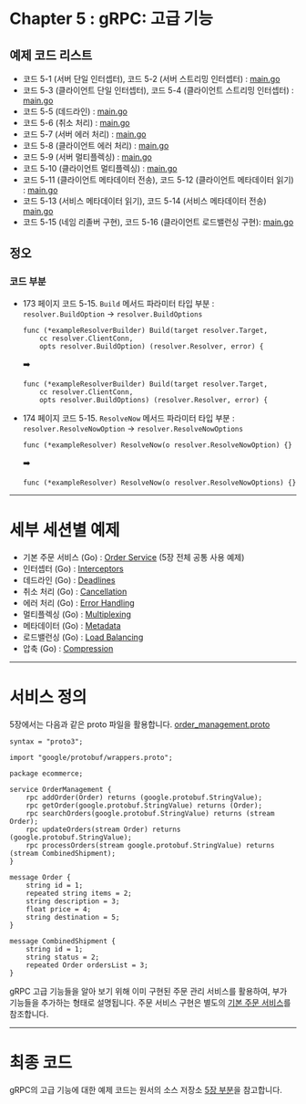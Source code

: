 # Chapter 5 : gRPC: 고급 기능

## 예제 코드 리스트
- 코드 5-1 (서버 단일 인터셉터), 코드 5-2 (서버 스트리밍 인터셉터) : [main.go](01-Interceptors/order-service/server/main.go)
- 코드 5-3 (클라이언트 단일 인터셉터), 코드 5-4 (클라이언트 스트리밍 인터셉터) : [main.go](01-Interceptors/order-service/client/main.go)
- 코드 5-5 (데드라인) : [main.go](02-Deadlines/order-service/client/main.go)
- 코드 5-6 (취소 처리) : [main.go](03-Cancellation/order-service/client/main.go)
- 코드 5-7 (서버 에러 처리) : [main.go](04-ErrorHandling/order-service/server/main.go)
- 코드 5-8 (클라이언트 에러 처리) : [main.go](04-ErrorHandling/order-service/client/main.go)
- 코드 5-9 (서버 멀티플렉싱) : [main.go](05-Multiplexing/order-service/server/main.go)
- 코드 5-10 (클라이언트 멀티플렉싱) : [main.go](05-Multiplexing/order-service/client/main.go)
- 코드 5-11 (클라이언트 메타데이터 전송), 코드 5-12 (클라이언트 메타데이터 읽기) : [main.go](06-Metadata/some-service/client/main.go)
- 코드 5-13 (서비스 메타데이터 읽기), 코드 5-14 (서비스 메타데이터 전송) [main.go](06-Metadata/some-service/server/main.go)
- 코드 5-15 (네임 리졸버 구현), 코드 5-16 (클라이언트 로드밸런싱 구현): [main.go](07-LoadBalancing/echo/client/main.go)

## 정오
### 코드 부분
- 173 페이지 코드 5-15. `Build` 메서드 파라미터 타입 부분 : `resolver.BuildOption` -> `resolver.BuildOptions`
    ```
    func (*exampleResolverBuilder) Build(target resolver.Target,
        cc resolver.ClientConn,
        opts resolver.BuildOption) (resolver.Resolver, error) {
    ```
    :arrow_right:
    ```
    func (*exampleResolverBuilder) Build(target resolver.Target,
        cc resolver.ClientConn,
        opts resolver.BuildOptions) (resolver.Resolver, error) {
    ```
- 174 페이지 코드 5-15. `ResolveNow` 메서드 파라미터 타입 부분 : `resolver.ResolveNowOption` -> `resolver.ResolveNowOptions`
    ```
    func (*exampleResolver) ResolveNow(o resolver.ResolveNowOption) {}
    ```
    :arrow_right:
    ```
    func (*exampleResolver) ResolveNow(o resolver.ResolveNowOptions) {}
    ```
---
# 세부 세션별 예제

* 기본 주문 서비스 (Go) : [Order Service](./00-OrderService) (5장 전체 공통 사용 예제)
* 인터셉터 (Go) : [Interceptors](./01-Interceptors)
* 데드라인 (Go) : [Deadlines](./02-Deadlines)
* 취소 처리 (Go) : [Cancellation](./03-Cancellation)
* 에러 처리 (Go) : [Error Handling](./04-ErrorHandling)
* 멀티플렉싱 (Go) : [Multiplexing](./05-Multiplexing)
* 메타데이터 (Go) : [Metadata](./06-Metadata)
* 로드밸런싱 (Go) : [Load Balancing](./07-LoadBalancing)
* 압축 (Go) : [Compression](./08-Compression)

---
# 서비스 정의
5장에서는 다음과 같은 proto 파일을 활용합니다. [order_management.proto](order_management.go)
```
syntax = "proto3";

import "google/protobuf/wrappers.proto";

package ecommerce;

service OrderManagement {
    rpc addOrder(Order) returns (google.protobuf.StringValue);
    rpc getOrder(google.protobuf.StringValue) returns (Order);
    rpc searchOrders(google.protobuf.StringValue) returns (stream Order);
    rpc updateOrders(stream Order) returns (google.protobuf.StringValue);
    rpc processOrders(stream google.protobuf.StringValue) returns (stream CombinedShipment);
}

message Order {
    string id = 1;
    repeated string items = 2;
    string description = 3;
    float price = 4;
    string destination = 5;
}

message CombinedShipment {
    string id = 1;
    string status = 2;
    repeated Order ordersList = 3;
}
```

gRPC 고급 기능들을 알아 보기 위해 이미 구현된 주문 관리 서비스를 활용하여, 부가 기능들을 추가하는 형태로 설명됩니다.
주문 서비스 구현은 별도의 [기본 주문 서비스](./00-OrderService)를 참조합니다.

---
# 최종 코드

gRPC의 고급 기능에 대한 예제 코드는 원서의 소스 저장소 [5장 부분](https://github.com/grpc-up-and-running/samples/tree/master/ch05)을 참고합니다.
